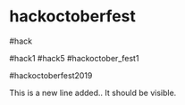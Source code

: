 # hackoctoberfest
#hack

#hack1
#hack5
#hackoctober_fest1

#hackoctoberfest2019

This is a new line added.. It should be visible.

